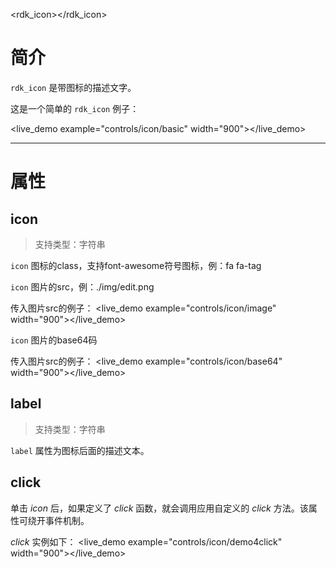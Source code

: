 <rdk_icon></rdk_icon>

# 简介 #
`rdk_icon` 是带图标的描述文字。


这是一个简单的 `rdk_icon` 例子：

<live_demo example="controls/icon/basic" width="900"></live_demo>

---
# 属性 #

## icon ##
> 支持类型：字符串

`icon` 图标的class，支持font-awesome符号图标，例：fa fa-tag

`icon` 图片的src，例：./img/edit.png

传入图片src的例子：
<live_demo example="controls/icon/image" width="900"></live_demo>

`icon` 图片的base64码

传入图片src的例子：
<live_demo example="controls/icon/base64" width="900"></live_demo>

## label ##
> 支持类型：字符串

`label` 属性为图标后面的描述文本。

## click ##
单击 *icon* 后，如果定义了 *click* 函数，就会调用应用自定义的 *click* 方法。该属性可绕开事件机制。

 *click* 实例如下：
<live_demo example="controls/icon/demo4click" width="900"></live_demo>




